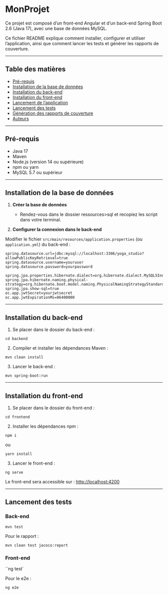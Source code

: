 # MonProjet

Ce projet est composé d’un front-end Angular et d’un back-end Spring Boot 2.6 (Java 17), avec une base de données MySQL.

Ce fichier README explique comment installer, configurer et utiliser l’application, ainsi que comment lancer les tests et générer les rapports de couverture.

---

## Table des matières

- [Pré-requis](#pré-requis)
- [Installation de la base de données](#installation-de-la-base-de-données)
- [Installation du back-end](#installation-du-back-end)
- [Installation du front-end](#installation-du-front-end)
- [Lancement de l’application](#lancement-de-lapplication)
- [Lancement des tests](#lancement-des-tests)
- [Génération des rapports de couverture](#génération-des-rapports-de-couverture)
- [Auteurs](#auteurs)

---

## Pré-requis

- Java 17
- Maven
- Node.js (version 14 ou supérieure)
- npm ou yarn
- MySQL 5.7 ou supérieur

---

## Installation de la base de données

1. **Créer la base de données**

   - Rendez-vous dans le dossier ressources>sql et recopiez les script dans votre terminal.

2. **Configurer la connexion dans le back-end**

Modifier le fichier `src/main/resources/application.properties` (ou `application.yml`) du back-end :

```
spring.datasource.url=jdbc:mysql://localhost:3306/yoga_studio?allowPublicKeyRetrieval=true
spring.datasource.username=youruser
spring.datasource.password=yourpassword

spring.jpa.properties.hibernate.dialect=org.hibernate.dialect.MySQL5InnoDBDialect
spring.jpa.hibernate.naming.physical-strategy=org.hibernate.boot.model.naming.PhysicalNamingStrategyStandardImpl
spring.jpa.show-sql=true
oc.app.jwtSecret=yourjwtsecret
oc.app.jwtExpirationMs=86400000
```

---

## Installation du back-end

1. Se placer dans le dossier du back-end :

`cd backend`

2. Compiler et installer les dépendances Maven :

`mvn clean install`

3. Lancer le back-end :

`mvn spring-boot:run`

---

## Installation du front-end

1. Se placer dans le dossier du front-end :

`cd frontend`

2. Installer les dépendances npm :

`npm i`

ou

`yarn install`

3. Lancer le front-end :

`ng serve`

Le front-end sera accessible sur : [http://localhost:4200](http://localhost:4200)

---

## Lancement des tests

### Back-end

`mvn test`

Pour le rapport :

`mvn clean test jacoco:report`

### Front-end

``ng test`

Pour le e2e :

`ng e2e`
